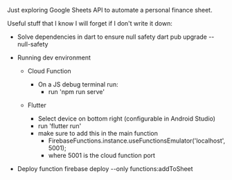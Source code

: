 Just exploring Google Sheets API to automate a personal finance sheet.

Useful stuff that I know I will forget if I don't write it down:

- Solve dependencies in dart to ensure null safety
    dart pub upgrade --null-safety

- Running dev environment
    - Cloud Function
        - On a JS debug terminal run:
            - run 'npm run serve'

    - Flutter
        - Select device on bottom right (configurable in Android Studio)
        - run 'flutter run'
        - make sure to add this in the main function
            - FirebaseFunctions.instance.useFunctionsEmulator('localhost', 5001);
            - where 5001 is the cloud function port

- Deploy function
    firebase deploy --only functions:addToSheet

